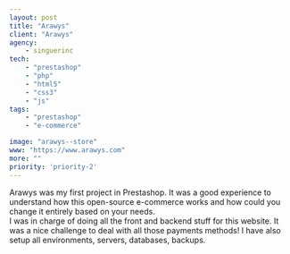 ```yaml
---
layout: post
title: "Arawys"
client: "Arawys"
agency:
    - singuerinc
tech:
    - "prestashop"
    - "php"
    - "html5"
    - "css3"
    - "js"
tags:
    - "prestashop"
    - "e-commerce"

image: "arawys--store"
www: "https://www.arawys.com"
more: ""
priority: 'priority-2'
---
```


Arawys was my first project in Prestashop. It was a good experience to understand how this open-source e-commerce works and how could you change it entirely based on your needs.<br/>I was in charge of doing all the front and backend stuff for this website. It was a nice challenge to deal with all those payments methods! I have also setup all environments, servers, databases, backups.
